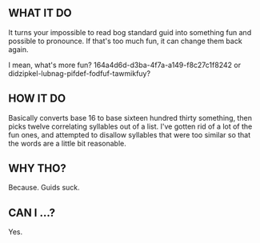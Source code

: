 ## WHAT IT DO
It turns your impossible to read bog standard guid into something fun and
possible to pronounce. If that's too much fun, it can change them back again.

I mean, what's more fun? 
 164a4d6d-d3ba-4f7a-a149-f8c27c1f8242
or
 didzipkel-lubnag-pifdef-fodfuf-tawmikfuy?

## HOW IT DO
Basically converts base 16 to base sixteen hundred thirty something, then picks 
twelve correlating syllables out of a list. I've gotten rid of a lot of the 
fun ones, and attempted to disallow syllables that were too similar so that
the words are a little bit reasonable.

## WHY THO?
Because. Guids suck.

## CAN I ...?
Yes.


